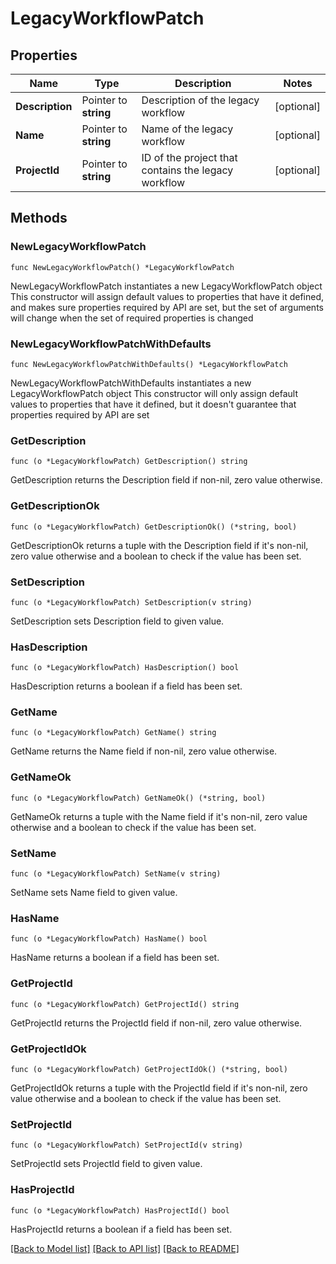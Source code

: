 # LegacyWorkflowPatch

## Properties

Name | Type | Description | Notes
------------ | ------------- | ------------- | -------------
**Description** | Pointer to **string** | Description of the legacy workflow | [optional] 
**Name** | Pointer to **string** | Name of the legacy workflow | [optional] 
**ProjectId** | Pointer to **string** | ID of the project that contains the legacy workflow | [optional] 

## Methods

### NewLegacyWorkflowPatch

`func NewLegacyWorkflowPatch() *LegacyWorkflowPatch`

NewLegacyWorkflowPatch instantiates a new LegacyWorkflowPatch object
This constructor will assign default values to properties that have it defined,
and makes sure properties required by API are set, but the set of arguments
will change when the set of required properties is changed

### NewLegacyWorkflowPatchWithDefaults

`func NewLegacyWorkflowPatchWithDefaults() *LegacyWorkflowPatch`

NewLegacyWorkflowPatchWithDefaults instantiates a new LegacyWorkflowPatch object
This constructor will only assign default values to properties that have it defined,
but it doesn't guarantee that properties required by API are set

### GetDescription

`func (o *LegacyWorkflowPatch) GetDescription() string`

GetDescription returns the Description field if non-nil, zero value otherwise.

### GetDescriptionOk

`func (o *LegacyWorkflowPatch) GetDescriptionOk() (*string, bool)`

GetDescriptionOk returns a tuple with the Description field if it's non-nil, zero value otherwise
and a boolean to check if the value has been set.

### SetDescription

`func (o *LegacyWorkflowPatch) SetDescription(v string)`

SetDescription sets Description field to given value.

### HasDescription

`func (o *LegacyWorkflowPatch) HasDescription() bool`

HasDescription returns a boolean if a field has been set.

### GetName

`func (o *LegacyWorkflowPatch) GetName() string`

GetName returns the Name field if non-nil, zero value otherwise.

### GetNameOk

`func (o *LegacyWorkflowPatch) GetNameOk() (*string, bool)`

GetNameOk returns a tuple with the Name field if it's non-nil, zero value otherwise
and a boolean to check if the value has been set.

### SetName

`func (o *LegacyWorkflowPatch) SetName(v string)`

SetName sets Name field to given value.

### HasName

`func (o *LegacyWorkflowPatch) HasName() bool`

HasName returns a boolean if a field has been set.

### GetProjectId

`func (o *LegacyWorkflowPatch) GetProjectId() string`

GetProjectId returns the ProjectId field if non-nil, zero value otherwise.

### GetProjectIdOk

`func (o *LegacyWorkflowPatch) GetProjectIdOk() (*string, bool)`

GetProjectIdOk returns a tuple with the ProjectId field if it's non-nil, zero value otherwise
and a boolean to check if the value has been set.

### SetProjectId

`func (o *LegacyWorkflowPatch) SetProjectId(v string)`

SetProjectId sets ProjectId field to given value.

### HasProjectId

`func (o *LegacyWorkflowPatch) HasProjectId() bool`

HasProjectId returns a boolean if a field has been set.


[[Back to Model list]](../README.md#documentation-for-models) [[Back to API list]](../README.md#documentation-for-api-endpoints) [[Back to README]](../README.md)



